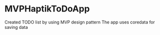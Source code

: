 # MVPHaptikToDoApp
Created TODO list by using MVP design pattern
The app uses coredata for saving data
